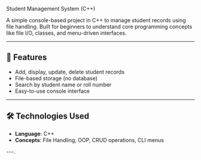  Student Management System (C++)

A simple console-based project in C++ to manage student records using file handling. Built for beginners to understand core programming concepts like file I/O, classes, and menu-driven interfaces.

---

## 🚀 Features
- Add, display, update, delete student records
- File-based storage (no database)
- Search by student name or roll number
- Easy-to-use console interface

---

## 🛠️ Technologies Used
- **Language**: C++
- **Concepts**: File Handling, OOP, CRUD operations, CLI menus

---.
